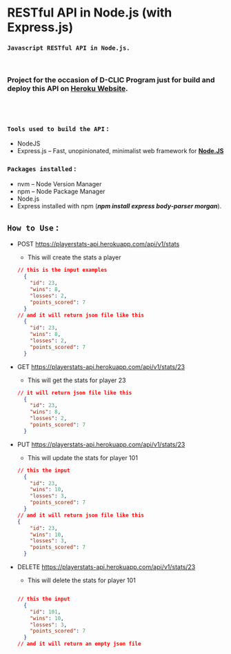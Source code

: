 # **RESTful API in Node.js (with Express.js)**

### **`Javascript RESTful API in Node.js.`**
<br>

###  Project for the occasion of D-CLIC Program just for build and deploy this API on [Heroku Website](https://heroku.com).

<br>

#

### **`Tools used to build the API`** :

  - NodeJS
  - Express.js – Fast, unopinionated, minimalist web framework for **[Node.JS](https://nodejs.org/en/)**

### **`Packages installed`** :

  -  nvm – Node Version Manager
  -  npm – Node Package Manager
  -  Node.js
  -  Express installed with npm (**_npm install express body-parser morgan_**).

## **`How to Use`** :


  - POST https://playerstats-api.herokuapp.com/api/v1/stats 
    -  This will create the stats a player

    ```json
    // this is the input examples
      {
        "id": 23,
        "wins": 8,
        "losses": 2,
        "points_scored": 7
      }
    // and it will return json file like this
      {
        "id": 23,
        "wins": 8,
        "losses": 2,
        "points_scored": 7
      }
    ```


  - GET https://playerstats-api.herokuapp.com/api/v1/stats/23 
    - This will get the stats for player 23

    ```json
    // it will return json file like this
      {
        "id": 23,
        "wins": 8,
        "losses": 2,
        "points_scored": 7
      }
    ```
    
  - PUT https://playerstats-api.herokuapp.com/api/v1/stats/23 
    - This will update the stats for player 101

    ```json
    // this the input 
      {
        "id": 23,
        "wins": 10,
        "losses": 3,
        "points_scored": 7
      }
    // and it will return json file like this
    {
        "id": 23,
        "wins": 10,
        "losses": 3,
        "points_scored": 7
      }
    ```

  - DELETE https://playerstats-api.herokuapp.com/api/v1/stats/23
    -  This will delete the stats for player 101

    ```json

    // this the input 
      {
        "id": 101,
        "wins": 10,
        "losses": 3,
        "points_scored": 7
      }
    // and it will return an empty json file

    ```

    
